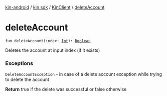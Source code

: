 [kin-android](../../index.md) / [kin.sdk](../index.md) / [KinClient](index.md) / [deleteAccount](./delete-account.md)

# deleteAccount

`fun deleteAccount(index: `[`Int`](https://kotlinlang.org/api/latest/jvm/stdlib/kotlin/-int/index.html)`): `[`Boolean`](https://kotlinlang.org/api/latest/jvm/stdlib/kotlin/-boolean/index.html)

Deletes the account at input index (if it exists)

### Exceptions

`DeleteAccountException` - in case of a delete account exception while trying to delete the account

**Return**
true if the delete was successful or false otherwise


